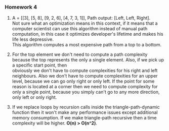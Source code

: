 ### Homework 4

1)  A = [[3], [5, 8], [9, 2, 6], [4, 7, 3, 1]],
    Path output: [Left, Left, Right].  
    Not sure what an optimization means in this context, if it means
    that a computer scientist can use this algorithm instead of manual
    path computation, in this case
    it optimizes developer's lifetime and makes his life less depressive.  
    This algorithm computes a most expensive path from a top to a bottom.
   
2)  For the top element we don't need to compute a path
    complexity because the top represents the only a 
    single element. Also, if we pick up a specific start point, then  
    obviously we don't have to compute complexities for his right and left
    neighbours. Also we don't have to compute complexities for an upper
    level, because we can go only right or only left. If the point for
    some reason is located at a corner then we need to compute complexity
    for only a single point, because you simply can't go to any more
    direction, only left or only right.
    
3)  If we replace loops by recursion calls inside the triangle-path-dynamic  
    function then it won't make any performance issues except additional   
    memory consumption. If we make triangle-path recursive then a time  
    complexity will be higher. **O(n) > O(n^2)**.
    
   